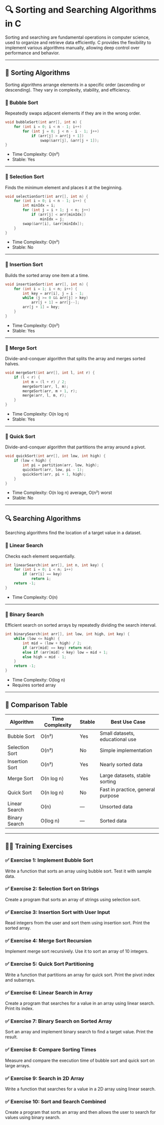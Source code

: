 # 🔍 Sorting and Searching Algorithms in C

Sorting and searching are fundamental operations in computer science, used to organize and retrieve data efficiently. C provides the flexibility to implement various algorithms manually, allowing deep control over performance and behavior.

---

## 🔢 Sorting Algorithms

Sorting algorithms arrange elements in a specific order (ascending or descending). They vary in complexity, stability, and efficiency.

### 🔹 Bubble Sort

Repeatedly swaps adjacent elements if they are in the wrong order.

```c
void bubbleSort(int arr[], int n) {
    for (int i = 0; i < n - 1; i++)
        for (int j = 0; j < n - i - 1; j++)
            if (arr[j] > arr[j + 1])
                swap(&arr[j], &arr[j + 1]);
}
```

- Time Complexity: O(n²)
- Stable: Yes

---

### 🔹 Selection Sort

Finds the minimum element and places it at the beginning.

```c
void selectionSort(int arr[], int n) {
    for (int i = 0; i < n - 1; i++) {
        int minIdx = i;
        for (int j = i + 1; j < n; j++)
            if (arr[j] < arr[minIdx])
                minIdx = j;
        swap(&arr[i], &arr[minIdx]);
    }
}
```

- Time Complexity: O(n²)
- Stable: No

---

### 🔹 Insertion Sort

Builds the sorted array one item at a time.

```c
void insertionSort(int arr[], int n) {
    for (int i = 1; i < n; i++) {
        int key = arr[i], j = i - 1;
        while (j >= 0 && arr[j] > key)
            arr[j + 1] = arr[j--];
        arr[j + 1] = key;
    }
}
```

- Time Complexity: O(n²)
- Stable: Yes

---

### 🔹 Merge Sort

Divide-and-conquer algorithm that splits the array and merges sorted halves.

```c
void mergeSort(int arr[], int l, int r) {
    if (l < r) {
        int m = (l + r) / 2;
        mergeSort(arr, l, m);
        mergeSort(arr, m + 1, r);
        merge(arr, l, m, r);
    }
}
```

- Time Complexity: O(n log n)
- Stable: Yes

---

### 🔹 Quick Sort

Divide-and-conquer algorithm that partitions the array around a pivot.

```c
void quickSort(int arr[], int low, int high) {
    if (low < high) {
        int pi = partition(arr, low, high);
        quickSort(arr, low, pi - 1);
        quickSort(arr, pi + 1, high);
    }
}
```

- Time Complexity: O(n log n) average, O(n²) worst
- Stable: No

---

## 🔍 Searching Algorithms

Searching algorithms find the location of a target value in a dataset.

### 🔹 Linear Search

Checks each element sequentially.

```c
int linearSearch(int arr[], int n, int key) {
    for (int i = 0; i < n; i++)
        if (arr[i] == key)
            return i;
    return -1;
}
```

- Time Complexity: O(n)

---

### 🔹 Binary Search

Efficient search on sorted arrays by repeatedly dividing the search interval.

```c
int binarySearch(int arr[], int low, int high, int key) {
    while (low <= high) {
        int mid = (low + high) / 2;
        if (arr[mid] == key) return mid;
        else if (arr[mid] < key) low = mid + 1;
        else high = mid - 1;
    }
    return -1;
}
```

- Time Complexity: O(log n)
- Requires sorted array

---

## 🧠 Comparison Table

| Algorithm       | Time Complexity | Stable | Best Use Case                     |
|----------------|------------------|--------|-----------------------------------|
| Bubble Sort     | O(n²)            | Yes    | Small datasets, educational use   |
| Selection Sort  | O(n²)            | No     | Simple implementation             |
| Insertion Sort  | O(n²)            | Yes    | Nearly sorted data                |
| Merge Sort      | O(n log n)       | Yes    | Large datasets, stable sorting    |
| Quick Sort      | O(n log n)       | No     | Fast in practice, general purpose |
| Linear Search   | O(n)             | —      | Unsorted data                     |
| Binary Search   | O(log n)         | —      | Sorted data                       |

---

## 🧑‍💻 Training Exercises

### ✅ Exercise 1: Implement Bubble Sort
Write a function that sorts an array using bubble sort. Test it with sample data.

### ✅ Exercise 2: Selection Sort on Strings
Create a program that sorts an array of strings using selection sort.

### ✅ Exercise 3: Insertion Sort with User Input
Read integers from the user and sort them using insertion sort. Print the sorted array.

### ✅ Exercise 4: Merge Sort Recursion
Implement merge sort recursively. Use it to sort an array of 10 integers.

### ✅ Exercise 5: Quick Sort Partitioning
Write a function that partitions an array for quick sort. Print the pivot index and subarrays.

### ✅ Exercise 6: Linear Search in Array
Create a program that searches for a value in an array using linear search. Print its index.

### ✅ Exercise 7: Binary Search on Sorted Array
Sort an array and implement binary search to find a target value. Print the result.

### ✅ Exercise 8: Compare Sorting Times
Measure and compare the execution time of bubble sort and quick sort on large arrays.

### ✅ Exercise 9: Search in 2D Array
Write a function that searches for a value in a 2D array using linear search.

### ✅ Exercise 10: Sort and Search Combined
Create a program that sorts an array and then allows the user to search for values using binary search.
